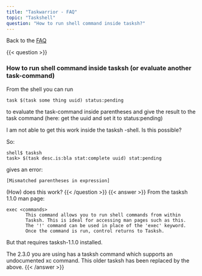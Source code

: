 ```yaml
---
title: "Taskwarrior - FAQ"
topic: "Taskshell"
question: "How to run shell command inside tasksh?"
---
```


Back to the [FAQ](/support/faq)

{{< question >}}
### How to run shell command inside tasksh (or evaluate another task-command)

From the shell you can run
```
task $(task some thing uuid) status:pending
```
to evaluate the task-command inside parentheses and give the result to the task command (here: get the uuid and set it to status:pending)

I am not able to get this work inside the tasksh -shell. Is this possible?

So:
```
shell$ tasksh
task> $(task desc.is:bla stat:complete uuid) stat:pending
```
gives an error: 
```
[Mismatched parentheses in expression]
```

(How) does this work?
{{< /question >}}
{{< answer >}}
From the tasksh 1.1.0 man page:
```
exec <commands>
       This command allows you to run shell commands from within
       Tasksh. This is ideal for accessing man pages such as this.
       The '!' command can be used in place of the 'exec' keyword.
       Once the command is run, control returns to Tasksh.
```
But that requires tasksh-1.1.0 installed.

The 2.3.0 you are using has a tasksh command which supports an undocumented xc command.
This older tasksh has been replaced by the above.
{{< /answer >}}
